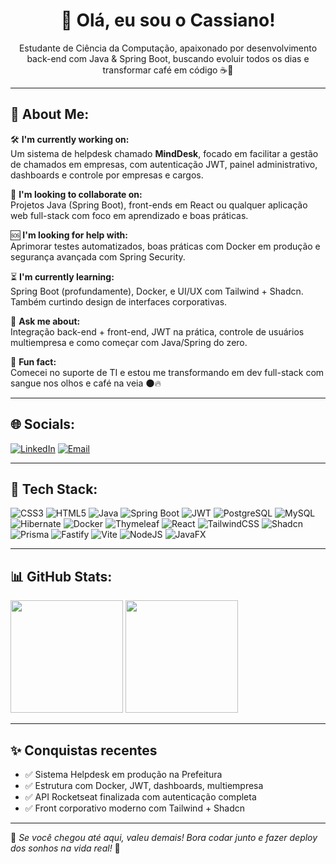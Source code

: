 <h1 align="center">👋 Olá, eu sou o Cassiano!</h1>

<p align="center">
Estudante de Ciência da Computação, apaixonado por desenvolvimento back-end com Java & Spring Boot, buscando evoluir todos os dias e transformar café em código ☕🚀
</p>

---

## 🧠 About Me:

🛠 **I'm currently working on:**  
Um sistema de helpdesk chamado **MindDesk**, focado em facilitar a gestão de chamados em empresas, com autenticação JWT, painel administrativo, dashboards e controle por empresas e cargos.

🤝 **I'm looking to collaborate on:**  
Projetos Java (Spring Boot), front-ends em React ou qualquer aplicação web full-stack com foco em aprendizado e boas práticas.

🆘 **I'm looking for help with:**  
Aprimorar testes automatizados, boas práticas com Docker em produção e segurança avançada com Spring Security.

⏳ **I'm currently learning:**  
Spring Boot (profundamente), Docker, e UI/UX com Tailwind + Shadcn. Também curtindo design de interfaces corporativas.

💬 **Ask me about:**  
Integração back-end + front-end, JWT na prática, controle de usuários multiempresa e como começar com Java/Spring do zero.

🎯 **Fun fact:**  
Comecei no suporte de TI e estou me transformando em dev full-stack com sangue nos olhos e café na veia 🌑🔥

---

## 🌐 Socials:

[![LinkedIn](https://img.shields.io/badge/LinkedIn-Cassiano%20Melo-0A66C2?style=flat-square&logo=linkedin)](https://linkedin.com/in/CassianoMelo)
[![Email](https://img.shields.io/badge/Email-cassianomelodev@gmail.com-red?style=flat-square&logo=gmail)](mailto:cassianomeloprofissional@gmail.com)

---

## 🧰 Tech Stack:

<div align="left">

![CSS3](https://img.shields.io/badge/CSS3-%231572B6.svg?style=flat-square&logo=css3&logoColor=white)
![HTML5](https://img.shields.io/badge/HTML5-E34F26?style=flat-square&logo=html5&logoColor=white)
![Java](https://img.shields.io/badge/Java-ED8B00?style=flat-square&logo=java&logoColor=white)
![Spring Boot](https://img.shields.io/badge/SpringBoot-6DB33F?style=flat-square&logo=spring-boot&logoColor=white)
![JWT](https://img.shields.io/badge/JWT-000000?style=flat-square&logo=JSON%20web%20tokens)
![PostgreSQL](https://img.shields.io/badge/PostgreSQL-316192?style=flat-square&logo=postgresql&logoColor=white)
![MySQL](https://img.shields.io/badge/MySQL-005C84?style=flat-square&logo=mysql&logoColor=white)
![Hibernate](https://img.shields.io/badge/Hibernate-59666C?style=flat-square&logo=hibernate&logoColor=white)
![Docker](https://img.shields.io/badge/Docker-2496ED?style=flat-square&logo=docker&logoColor=white)
![Thymeleaf](https://img.shields.io/badge/Thymeleaf-005F0F?style=flat-square&logo=thymeleaf&logoColor=white)
![React](https://img.shields.io/badge/React-61DAFB?style=flat-square&logo=react&logoColor=white)
![TailwindCSS](https://img.shields.io/badge/Tailwind-06B6D4?style=flat-square&logo=tailwindcss&logoColor=white)
![Shadcn](https://img.shields.io/badge/Shadcn-ui-000000?style=flat-square)
![Prisma](https://img.shields.io/badge/Prisma-2D3748?style=flat-square&logo=prisma&logoColor=white)
![Fastify](https://img.shields.io/badge/Fastify-202020?style=flat-square)
![Vite](https://img.shields.io/badge/Vite-646CFF?style=flat-square&logo=vite&logoColor=white)
![NodeJS](https://img.shields.io/badge/Node.js-339933?style=flat-square&logo=node.js&logoColor=white)
![JavaFX](https://img.shields.io/badge/JavaFX-2F4F4F?style=flat-square)

</div>

---

## 📊 GitHub Stats:

<p align="left">
  <img src="https://github-readme-stats.vercel.app/api?username=Cassiano-DEV999&show_icons=true&theme=github_dark&hide=prs&count_private=true" height="180em" />
  <img src="https://github-readme-stats.vercel.app/api/top-langs/?username=Cassiano-DEV999&layout=compact&theme=github_dark&hide=scss" height="180em"/>
</p>

---

## ✨ Conquistas recentes

- ✅ Sistema Helpdesk em produção na Prefeitura
- ✅ Estrutura com Docker, JWT, dashboards, multiempresa
- ✅ API Rocketseat finalizada com autenticação completa
- ✅ Front corporativo moderno com Tailwind + Shadcn

---

💬 *Se você chegou até aqui, valeu demais! Bora codar junto e fazer deploy dos sonhos na vida real!* 🚀  
